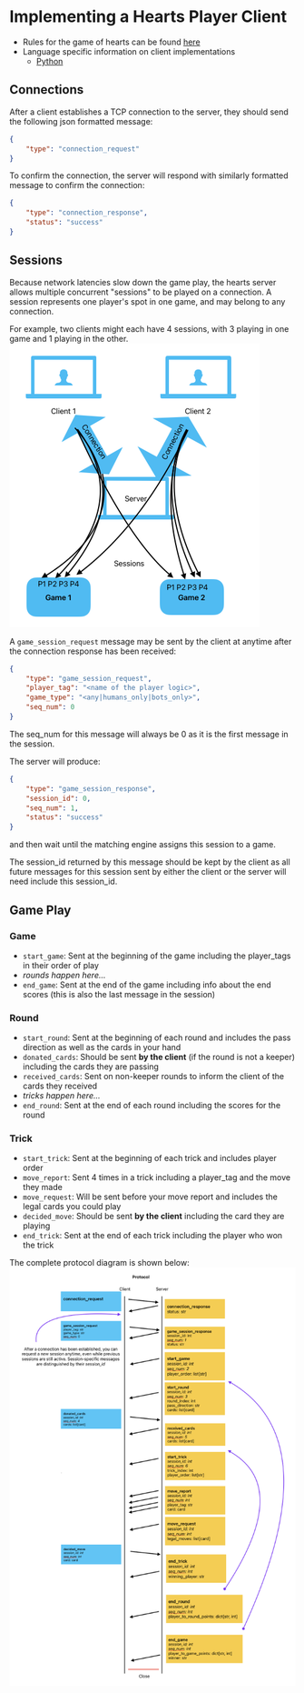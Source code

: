 # Implementing a Hearts Player Client

- Rules for the game of hearts can be found [here](https://bicyclecards.com/how-to-play/hearts/)
- Language specific information on client implementations
  - [Python](python/README.md)

## Connections

After a client establishes a TCP connection to the server, they should send the following json formatted message:
```json
{
    "type": "connection_request"
}
```
To confirm the connection, the server will respond with similarly formatted message to confirm the connection:
```json
{
    "type": "connection_response",
    "status": "success"
}
```

## Sessions
Because network latencies slow down the game play, the hearts server allows multiple concurrent "sessions" to be played on a connection.
A session represents one player's spot in one game, and may belong to any connection.

For example, two clients might each have 4 sessions, with 3 playing in one game and 1 playing in the other.
![sessions_diagram.png](sessions_diagram.png)

A `game_session_request` message may be sent by the client at anytime after the connection response has been received:
```json
{
    "type": "game_session_request",
    "player_tag": "<name of the player logic>",
    "game_type": "<any|humans_only|bots_only>",
    "seq_num": 0
}
```
The seq_num for this message will always be 0 as it is the first message in the session.

The server will produce:
```json
{
    "type": "game_session_response",
    "session_id": 0,
    "seq_num": 1,
    "status": "success"
}
```
and then wait until the matching engine assigns this session to a game.

The session_id returned by this message should be kept by the client as all future messages for this session sent by either the client or the server will need include this session_id.

## Game Play
### Game
- `start_game`: Sent at the beginning of the game including the player_tags in their order of play
- *rounds happen here...*
- `end_game`: Sent at the end of the game including info about the end scores (this is also the last message in the session)

### Round
- `start_round`: Sent at the beginning of each round and includes the pass direction as well as the cards in your hand
- `donated_cards`: Should be sent **by the client** (if the round is not a keeper) including the cards they are passing
- `received_cards`: Sent on non-keeper rounds to inform the client of the cards they received
- *tricks happen here...*
- `end_round`: Sent at the end of each round including the scores for the round

### Trick
- `start_trick`: Sent at the beginning of each trick and includes player order
- `move_report`: Sent 4 times in a trick including a player_tag and the move they made
- `move_request`: Will be sent before your move report and includes the legal cards you could play
- `decided_move`: Should be sent **by the client** including the card they are playing
- `end_trick`: Sent at the end of each trick including the player who won the trick

The complete protocol diagram is shown below:
![protocol_diagram.png](protocol_diagram.png)

